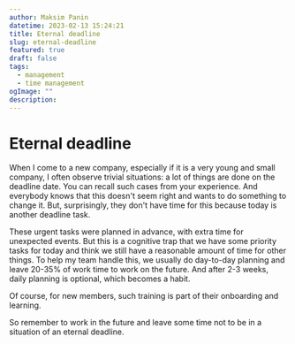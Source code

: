 ```yaml
---
author: Maksim Panin
datetime: 2023-02-13 15:24:21
title: Eternal deadline
slug: eternal-deadline
featured: true
draft: false
tags:
  - management
  - time management
ogImage: ""
description:
---
```


# Eternal deadline

When I come to a new company, especially if it is a very young and small company, I often observe trivial situations: a
lot of things are done on the deadline date. You can recall such cases from your experience. And everybody knows that
this doesn't seem right and wants to do something to change it. But, surprisingly, they don't have time for this because
today is another deadline task.

These urgent tasks were planned in advance, with extra time for unexpected events. But this is a cognitive trap that we
have some priority tasks for today and think we still have a reasonable amount of time for other things.
To help my team handle this, we usually do day-to-day planning and leave 20-35% of work time to work on the future. And
after 2-3 weeks, daily planning is optional, which becomes a habit.

Of course, for new members, such training is part of their onboarding and learning.

So remember to work in the future and leave some time not to be in a situation of an eternal deadline.

